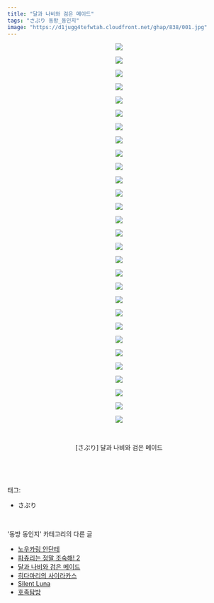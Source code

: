 ```yaml
---
title: "달과 나비와 검은 메이드"
tags: "さぷり 동방_동인지"
image: "https://d1jugg4tefwtah.cloudfront.net/ghap/838/001.jpg"
---
```

<div class="article">
<p style="text-align: center; clear: none; float: none;"><img src="{{ site.imgserver11 }}/ghap/838/001.jpg"/></p>
<p style="text-align: center; clear: none; float: none;"><img src="{{ site.imgserver11 }}/ghap/838/002.jpg"/></p>
<p style="text-align: center; clear: none; float: none;"><img src="{{ site.imgserver11 }}/ghap/838/003.jpg"/></p>
<p style="text-align: center; clear: none; float: none;"><img src="{{ site.imgserver11 }}/ghap/838/004.jpg"/></p>
<p style="text-align: center; clear: none; float: none;"><img src="{{ site.imgserver11 }}/ghap/838/005.jpg"/></p>
<p style="text-align: center; clear: none; float: none;"><img src="{{ site.imgserver11 }}/ghap/838/006.jpg"/></p>
<p style="text-align: center; clear: none; float: none;"><img src="{{ site.imgserver11 }}/ghap/838/007.jpg"/></p>
<p style="text-align: center; clear: none; float: none;"><img src="{{ site.imgserver11 }}/ghap/838/008.jpg"/></p>
<p style="text-align: center; clear: none; float: none;"><img src="{{ site.imgserver11 }}/ghap/838/009.jpg"/></p>
<p style="text-align: center; clear: none; float: none;"><img src="{{ site.imgserver11 }}/ghap/838/010.jpg"/></p>
<p style="text-align: center; clear: none; float: none;"><img src="{{ site.imgserver11 }}/ghap/838/011.jpg"/></p>
<p style="text-align: center; clear: none; float: none;"><img src="{{ site.imgserver11 }}/ghap/838/012.jpg"/></p>
<p style="text-align: center; clear: none; float: none;"><img src="{{ site.imgserver11 }}/ghap/838/013.jpg"/></p>
<p style="text-align: center; clear: none; float: none;"><img src="{{ site.imgserver11 }}/ghap/838/014.jpg"/></p>
<p style="text-align: center; clear: none; float: none;"><img src="{{ site.imgserver11 }}/ghap/838/015.jpg"/></p>
<p style="text-align: center; clear: none; float: none;"><img src="{{ site.imgserver11 }}/ghap/838/016.jpg"/></p>
<p style="text-align: center; clear: none; float: none;"><img src="{{ site.imgserver11 }}/ghap/838/017.jpg"/></p>
<p style="text-align: center; clear: none; float: none;"><img src="{{ site.imgserver11 }}/ghap/838/018.jpg"/></p>
<p style="text-align: center; clear: none; float: none;"><img src="{{ site.imgserver11 }}/ghap/838/019.jpg"/></p>
<p style="text-align: center; clear: none; float: none;"><img src="{{ site.imgserver11 }}/ghap/838/020.jpg"/></p>
<p style="text-align: center; clear: none; float: none;"><img src="{{ site.imgserver11 }}/ghap/838/021.jpg"/></p>
<p style="text-align: center; clear: none; float: none;"><img src="{{ site.imgserver11 }}/ghap/838/022.jpg"/></p>
<p style="text-align: center; clear: none; float: none;"><img src="{{ site.imgserver11 }}/ghap/838/023.jpg"/></p>
<p style="text-align: center; clear: none; float: none;"><img src="{{ site.imgserver11 }}/ghap/838/024.jpg"/></p>
<p style="text-align: center; clear: none; float: none;"><img src="{{ site.imgserver11 }}/ghap/838/025.jpg"/></p>
<p style="text-align: center; clear: none; float: none;"><img src="{{ site.imgserver11 }}/ghap/838/026.jpg"/></p>
<p style="text-align: center; clear: none; float: none;"><img src="{{ site.imgserver11 }}/ghap/838/027.jpg"/></p>
<p style="text-align: center; clear: none; float: none;"><img src="{{ site.imgserver11 }}/ghap/838/028.jpg"/></p>
<p style="text-align: center; clear: none; float: none;"><img src="{{ site.imgserver11 }}/ghap/838/029.jpg"/></p>
<p style="text-align: center; clear: none; float: none;"><br/></p>
<p style="text-align: center; clear: none; float: none;">[さぷり] 달과 나비와 검은 메이드</p>
<p><br/></p>
</div><br/>
<div class="tagTrail">
<p>태그: </p>
<ul>
<li>さぷり</li>
</ul>
</div><br/>
<div class="another">
<p>'동방 동인지' 카테고리의 다른 글</p>
<ul>
<li><a href="/ghap_840">노우카링 안단테</a></li>
<li><a href="/ghap_839">파츄리는 정말 조숙해! 2</a></li>
<li><a href="/ghap_838">달과 나비와 검은 메이드</a></li>
<li><a href="/ghap_835">히다마리의 사이라카스</a></li>
<li><a href="/ghap_834">Silent Luna</a></li>
<li><a href="/ghap_833">호족탐방</a></li>
</ul>
</div><br/>
<div class="cb_module cb_fluid">
<div class="cb_wrt cb_profile">
</div><!-- commentList close -->
</div><br/>
